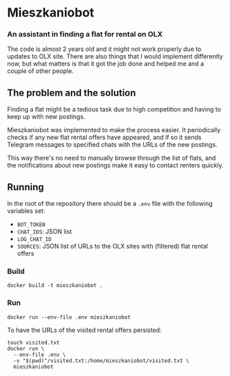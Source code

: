 # Mieszkaniobot

### An assistant in finding a flat for rental on OLX

The code is almost 2 years old and it might not work properly due to updates to OLX site. There are also things that I would implement differently now, but what matters is that it got the job done and helped me and a couple of other people.

## The problem and the solution

Finding a flat might be a tedious task due to high competition and having to keep up with new postings.

Mieszkaniobot was implemented to make the process easier. It periodically checks if any new flat rental offers have appeared, and if so it sends Telegram messages to specified chats with the URLs of the new postings.

This way there's no need to manually browse through the list of flats, and the notifications about new postings make it easy to contact renters quickly.

## Running

In the root of the repository there should be a `.env` file with the following variables set:
- `BOT_TOKEN`
- `CHAT_IDS`: JSON list
- `LOG_CHAT_ID`
- `SOURCES`: JSON list of URLs to the OLX sites with (filtered) flat rental offers

### Build

```
docker build -t mieszkaniobot .
```

### Run

```
docker run --env-file .env mieszkaniobot
```

To have the URLs of the visited rental offers persisted:

```
touch visited.txt
docker run \
  --env-file .env \
  -v "$(pwd)"/visited.txt:/home/mieszkaniobot/visited.txt \
  mieszkaniobot
```
